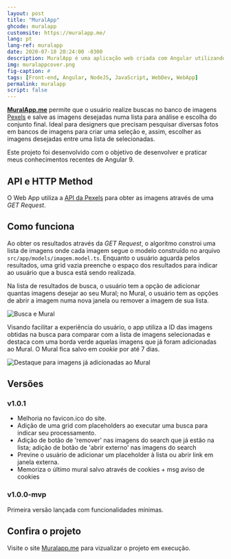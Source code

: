 ```yaml
---
layout: post
title: "MuralApp"
ghcode: muralapp
customsite: https://muralapp.me/
lang: pt
lang-ref: muralapp
date: 2020-07-10 20:24:00 -0300
description: MuralApp é uma aplicação web criada com Angular utilizando a API da Pexels para realizar busca de imagens e salvá-las em uma lista a fim de facilitar a escolha das melhores pelo usuário. 
img: muralappcover.png
fig-caption: #
tags: [Front-end, Angular, NodeJS, JavaScript, WebDev, WebApp]
permalink: muralapp
script: false
---
```

**[MuralApp.me](https://muralapp.me)** permite que o usuário realize buscas no banco de imagens [Pexels](https://www.pexels.com) e salve as imagens desejadas numa lista para análise e escolha do conjunto final. Ideal para designers que precisam pesquisar diversas fotos em bancos de imagens para criar uma seleção e, assim, escolher as imagens desejadas entre uma lista de selecionadas.

Este projeto foi desenvolvido com o objetivo de desenvolver e praticar meus conhecimentos recentes de Angular 9.

## API e HTTP Method
O Web App utiliza a [API da Pexels](https://www.pexels.com/api/documentation/#photos-search) para obter as imagens através de uma *GET Request*.

## Como funciona
Ao obter os resultados através da *GET Request*, o algoritmo constroi uma lista de imagens onde cada imagem segue o modelo construído no arquivo ```src/app/models/imagem.model.ts```. Enquanto o usuário aguarda pelos resultados, uma grid vazia preenche o espaço dos resultados para indicar ao usuário que a busca está sendo realizada.

Na lista de resultados de busca, o usuário tem a opção de adicionar quantas imagens desejar ao seu Mural; no Mural, o usuário tem as opções de abrir a imagem numa nova janela ou remover a imagem de sua lista.

![Busca e Mural](https://hugobrancowb.github.io/assets/img/buscamural.jpg)

Visando facilitar a experiência do usuário, o app utiliza a ID das imagens obtidas na busca para comparar com a lista de imagens selecionadas e destaca com uma borda verde aquelas imagens que já foram adicionadas ao Mural. O Mural fica salvo em _cookie_ por até 7 dias.

![Destaque para imagens já adicionadas ao Mural](https://hugobrancowb.github.io/assets/img/destaque.jpg)

## Versões
### v1.0.1
- Melhoria no favicon.ico do site.
- Adição de uma grid com placeholders ao executar uma busca para indicar seu processamento.
- Adição de botão de 'remover' nas imagens do search que já estão na lista; adição de botão de 'abrir externo' nas imagens do search
- Previne o usuário de adicionar um placeholder à lista ou abrir link em janela externa.
- Memoriza o último mural salvo através de cookies + msg aviso de cookies
### v1.0.0-mvp
Primeira versão lançada com funcionalidades mínimas.

## Confira o projeto
Visite o site [Muralapp.me](https://muralapp.me) para vizualizar o projeto em execução.